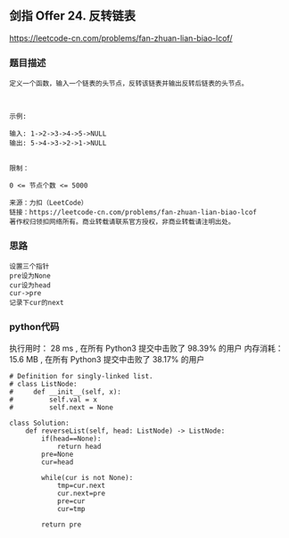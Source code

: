 ## 剑指 Offer 24. 反转链表

https://leetcode-cn.com/problems/fan-zhuan-lian-biao-lcof/


### 题目描述

```
定义一个函数，输入一个链表的头节点，反转该链表并输出反转后链表的头节点。

 

示例:

输入: 1->2->3->4->5->NULL
输出: 5->4->3->2->1->NULL
 

限制：

0 <= 节点个数 <= 5000

来源：力扣（LeetCode）
链接：https://leetcode-cn.com/problems/fan-zhuan-lian-biao-lcof
著作权归领扣网络所有。商业转载请联系官方授权，非商业转载请注明出处。
```



### 思路

```
设置三个指针
pre设为None
cur设为head
cur->pre
记录下cur的next
```



### python代码
执行用时：
28 ms
, 在所有 Python3 提交中击败了
98.39%
的用户
内存消耗：
15.6 MB
, 在所有 Python3 提交中击败了
38.17%
的用户
```
# Definition for singly-linked list.
# class ListNode:
#     def __init__(self, x):
#         self.val = x
#         self.next = None

class Solution:
    def reverseList(self, head: ListNode) -> ListNode:
        if(head==None):
            return head
        pre=None
        cur=head
        
        while(cur is not None):
            tmp=cur.next
            cur.next=pre
            pre=cur
            cur=tmp
            
        return pre
                
```


